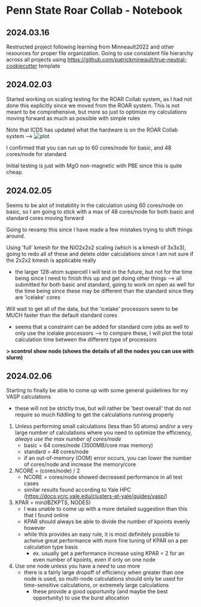 # Penn State Roar Collab - Notebook

## 2024.03.16
Restructed project following learning from Minneault2022 and other resources for proper file organization. Going to use consistent file hierarchy across all projects using https://github.com/patrickmineault/true-neutral-cookiecutter template

## 2024.02.03
Started working on scaling testing for the ROAR Collab system, as I had not done this explicitly since we moved from the ROAR system. This is not meant to be comprehensive, but more so just to optimize my calculations moving forward as much as possible with simple rules

Note that ICDS has updated what the hardware is on the ROAR Collab system -->
![plot](./figures/hardware_roar_collab.png)

I confirmed that you can run up to 60 cores/node for basic, and 48 cores/node for standard.

Initial testing is just with MgO non-magnetic with PBE since this is quite cheap.

## 2024.02.05
Seems to be alot of instability in the calculation using 60 cores/node on basic, so I am going to stick with a max of 48 cores/node for both basic and standard cores moving forward

Going to revamp this since I have made a few mistakes trying to shift things around. 

Using 'full' kmesh for the NiO2x2x2 scaling (which is a kmesh of 3x3x3), going to redo all of these and delete older calculations since I am not sure if the 2x2x2 kmesh is applicable really
- the larger 128-atom supercell I will test in the future, but not for the time being since I need to finish this up and get doing other things
--> all submitted for both basic and standard, going to work on open as well for the time being since these may be different than the standard since they are 'icelake' cores

Will wait to get all of the data, but the 'icelake' processors seem to be MUCH faster than the default standard cores
- seems that a constraint can be added for standard core jobs as well to only use the icelake processors
--> to compare these, I will plot the total calculation time between the different type of processors

**> scontrol show node (shows the details of all the nodes you can use with slurm)**

## 2024.02.06
Starting to finally be able to come up with some general guidelines for my VASP calculations
- these will not be strictly true, but will rather be 'best overall' that do not require so much fiddling to get the calculations running properly

1. Unless performing small calculations (less than 50 atoms) and/or a very large number of calculations where you need to optimize the efficiency, *always use the max number of cores/node*
    - basic = 64 cores/node (3500MB/core max memory)
    - standard = 48 cores/node
    - if an out-of-memory (OOM) error occurs, you can lower the number of cores/node and increase the memory/core
2. NCORE = (cores/node) / 2
    - NCORE = cores/node showed decreased performance in all test cases
    - similar results found according to Yale HPC (https://docs.ycrc.yale.edu/clusters-at-yale/guides/vasp/)
3. KPAR = min(IBZKPTS, NODES)
    - I was unable to come up with a more detailed suggestion than this that I found online
    - KPAR should always be able to divide the number of kpoints evenly however
    - while this provides an easy rule, it is most definitely possible to acheive great performance with more fine tuning of KPAR on a per calculation type basis
        - ex. usually get a performance increase using KPAR = 2 for an even number of kpoints, even if only on one node
4. Use one node unless you have a *need* to use more
    - there is a fairly large dropoff of efficiency when greater than one node is used, so multi-node calculations should only be used for time-sensitive calculations, or extremely large calculations
        - these provide a good opportunity (and maybe the best opportunity) to use the burst allocation